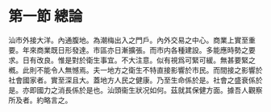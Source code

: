 # 第一節    總論

汕市外接大洋。內通腹地。為潮梅出入之門戶。內外交易之中心。商業上實至重要。年來商業既日形發達。市區亦日漸擴張。而市内各種建設。多能應時勢之要求。日有改良。惟是對於衛生事宜。不大注意。似有視爲可緊可緩。無甚要緊之槪。此則不能令人無憾焉。夫一地方之衛生不特直接影響於市民。而間接之影響於社會國家者。實至深且大。蓋地方人民之健康。乃至生命係於是。社會之盛衰係於是。亦即國力之消長係於是也。汕頭衞生狀况如何。茲就其保健方面。據吾人觀察所及者。約略言之。